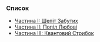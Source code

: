 ### Список

- [Частина I: Шепіт Забутих](/whispers-of-the-forgotten)
- [Частина II: Попіл Любові](/ashes-of-the-beloved)
- [Частина III: Квантовий Стрибок](/quantum-leap)